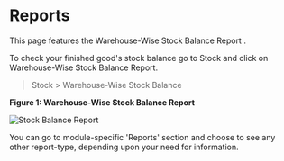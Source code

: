 # Reports

<p class="lead"> This page features the Warehouse-Wise Stock Balance Report .</p> 


To check your finished good's stock balance go to Stock and click on Warehouse-Wise Stock Balance Report.

> Stock > Warehouse-Wise Stock Balance


__Figure 1: Warehouse-Wise Stock Balance Report__

![Stock Balance Report](/assets/frappe_io/images/erpnext/m-t-s-warehouse-wise-balance.png)

You can go to module-specific 'Reports' section and choose to see any other report-type, depending upon your need for information. 
